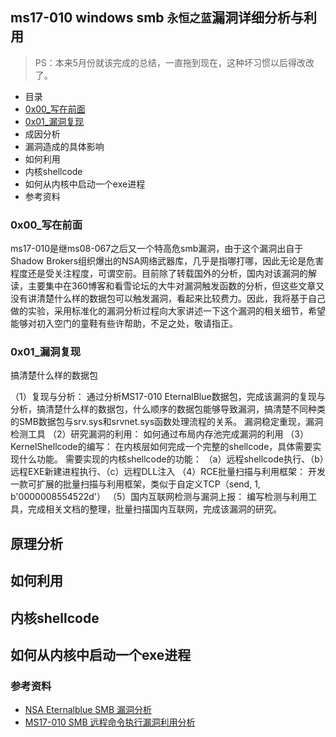## ms17-010 windows smb `永恒之蓝`漏洞详细分析与利用

> PS：本来5月份就该完成的总结，一直拖到现在，这种坏习惯以后得改改了。

* 目录
 * [0x00_写在前面](0x00_写在前面)
 * [0x01_漏洞复现](0x01_漏洞复现)
 * 成因分析
 * 漏洞造成的具体影响
 * 如何利用
 * 内核shellcode
 * 如何从内核中启动一个exe进程
 * 参考资料

### 0x00_写在前面

ms17-010是继ms08-067之后又一个特高危smb漏洞，由于这个漏洞出自于Shadow Brokers组织爆出的NSA网络武器库，几乎是指哪打哪，因此无论是危害程度还是受关注程度，可谓空前。目前除了转载国外的分析，国内对该漏洞的解读，主要集中在360博客和看雪论坛的大牛对漏洞触发函数的分析，但这些文章又没有讲清楚什么样的数据包可以触发漏洞，看起来比较费力。因此，我将基于自己做的实验，采用标准化的漏洞分析过程向大家讲述一下这个漏洞的相关细节，希望能够对初入空门的童鞋有些许帮助，不足之处，敬请指正。

### 0x01_漏洞复现

搞清楚什么样的数据包

（1）复现与分析：
通过分析MS17-010 EternalBlue数据包，完成该漏洞的复现与分析，搞清楚什么样的数据包，什么顺序的数据包能够导致漏洞，搞清楚不同种类的SMB数据包与srv.sys和srvnet.sys函数处理流程的关系。
漏洞稳定重现，漏洞检测工具
（2）研究漏洞的利用：
如何通过布局内存池完成漏洞的利用
（3）KernelShellcode的编写：
在内核层如何完成一个完整的shellcode，具体需要实现什么功能。
需要实现的内核shellcode的功能：
（a）远程shellcode执行、（b）远程EXE新建进程执行、（c）远程DLL注入
（4）RCE批量扫描与利用框架：
开发一款可扩展的批量扫描与利用框架，类似于自定义TCP（send, 1, b'0000008554522d'）
（5）国内互联网检测与漏洞上报：
编写检测与利用工具，完成相关文档的整理，批量扫描国内互联网，完成该漏洞的研究。



## 原理分析

## 如何利用

## 内核shellcode

## 如何从内核中启动一个exe进程



### 参考资料

* [NSA Eternalblue SMB 漏洞分析](http://blogs.360.cn/blog/nsa-eternalblue-smb/)
* [MS17-010 SMB 远程命令执行漏洞利用分析](http://bbs.pediy.com/thread-217745.htm)


